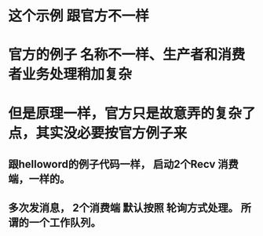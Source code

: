# 这个示例  跟官方不一样

# 官方的例子 名称不一样、生产者和消费者业务处理稍加复杂

# 但是原理一样，官方只是故意弄的复杂了点，其实没必要按官方例子来

##   跟helloword的例子代码一样，  启动2个Recv 消费端，一样的。
##   多次发消息， 2个消费端 默认按照 轮询方式处理。  所谓的一个工作队列。
   